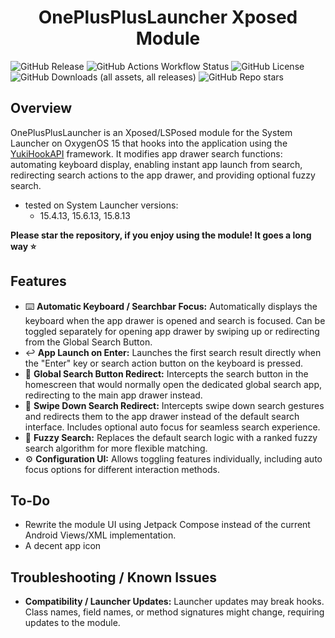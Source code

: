 # <center>OnePlusPlusLauncher Xposed Module</center>
![GitHub Release](https://img.shields.io/github/v/release/wizpizz/OnePlusPlusLauncher?style=for-the-badge)
![GitHub Actions Workflow Status](https://img.shields.io/github/actions/workflow/status/wizpizz/OnePlusPlusLauncher/debug_build.yml?style=for-the-badge&label=DEBUG%20BUILD)
![GitHub License](https://img.shields.io/github/license/wizpizz/OnePlusPlusLauncher?style=for-the-badge)
![GitHub Downloads (all assets, all releases)](https://img.shields.io/github/downloads/wizpizz/OnePlusPlusLauncher/total?style=for-the-badge)
![GitHub Repo stars](https://img.shields.io/github/stars/wizpizz/OnePlusPlusLauncher?style=for-the-badge)


## Overview

OnePlusPlusLauncher is an Xposed/LSPosed module for the System Launcher on OxygenOS 15 that hooks into the application using the [YukiHookAPI](https://github.com/HighCapable/YuKiHookAPI) framework. It modifies app drawer search functions: automating keyboard display, enabling instant app launch from search, redirecting search actions to the app drawer, and providing optional fuzzy search.

- tested on System Launcher versions:
  - 15.4.13, 15.6.13, 15.8.13

**Please star the repository, if you enjoy using the module! It goes a long way ⭐**

## Features

*   ⌨️ **Automatic Keyboard / Searchbar Focus:** Automatically displays the keyboard when the app drawer is opened and search is focused. Can be toggled separately for opening app drawer by swiping up or redirecting from the Global Search Button.
*   ↩️ **App Launch on Enter:** Launches the first search result directly when the "Enter" key or search action button on the keyboard is pressed.
*   🔎 **Global Search Button Redirect:** Intercepts the search button in the homescreen that would normally open the dedicated global search app, redirecting to the main app drawer instead.
*   📱 **Swipe Down Search Redirect:** Intercepts swipe down search gestures and redirects them to the app drawer instead of the default search interface. Includes optional auto focus for seamless search experience.
*   🍑 **Fuzzy Search:** Replaces the default search logic with a ranked fuzzy search algorithm for more flexible matching.
*   ⚙️ **Configuration UI:** Allows toggling features individually, including auto focus options for different interaction methods.

## To-Do

*   Rewrite the module UI using Jetpack Compose instead of the current Android Views/XML implementation.
*   A decent app icon 

## Troubleshooting / Known Issues

*   **Compatibility / Launcher Updates:** Launcher updates may break hooks. Class names, field names, or method signatures might change, requiring updates to the module.

